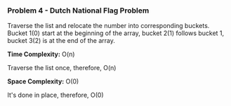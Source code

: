 ### Problem 4 - Dutch National Flag Problem

Traverse the list and relocate the number into corresponding buckets. Bucket 1(0) start at the beginning of the array, bucket 2(1) follows bucket 1, bucket 3(2) is at the end of the array.

**Time Complexity:** O(n)

Traverse the list once, therefore, O(n)

**Space Complexity:** O(0)

It's done in place, therefore, O(0)
